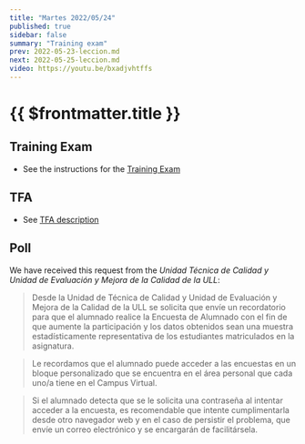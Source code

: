 ```yaml
---
title: "Martes 2022/05/24"
published: true
sidebar: false
summary: "Training exam"
prev: 2022-05-23-leccion.md
next: 2022-05-25-leccion.md
video: https://youtu.be/bxadjvhtffs
---
```


# {{ $frontmatter.title }}

  

## Training Exam

* See the instructions for the [Training Exam](/practicas/training-exam.html)

## TFA

* See [TFA description](/practicas/tfa.html)

## Poll


We have received this request from the *Unidad Técnica de Calidad y Unidad de Evaluación y Mejora de la Calidad de la ULL*:

> Desde la Unidad de Técnica de Calidad y Unidad de Evaluación y Mejora de la Calidad de la ULL se solicita que envíe un recordatorio para que el alumnado realice la Encuesta de Alumnado con el fin de que aumente la participación y los datos obtenidos sean una muestra estadísticamente representativa de los estudiantes matriculados en la asignatura.

> Le recordamos que el alumnado puede acceder a las encuestas en un bloque personalizado que se encuentra en el área personal que cada uno/a tiene en el Campus Virtual.

> Si el alumnado detecta que se le solicita una contraseña al intentar acceder a la encuesta, es recomendable que intente cumplimentarla desde otro navegador web y en el caso de persistir el problema, que envíe un correo electrónico y se encargarán de facilitársela.


<!--
## Video

<youtube></youtube>
-->